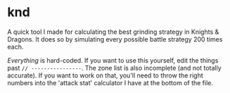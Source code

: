 # knd

A quick tool I made for calculating the best grinding strategy in Knights & Dragons. It does so by simulating every possible battle strategy 200 times each.

*Everything* is hard-coded. If you want to use this yourself, edit the things past `// ----------------`. The zone list is also incomplete (and not totally accurate). If you want to work on that, you'll need to throw the right numbers into the 'attack stat' calculator I have at the bottom of the file.
